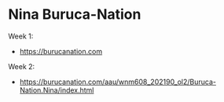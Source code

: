 # Nina Buruca-Nation

Week 1: 

- https://burucanation.com

Week 2: 

- https://burucanation.com/aau/wnm608_202190_ol2/Buruca-Nation.Nina/index.html

